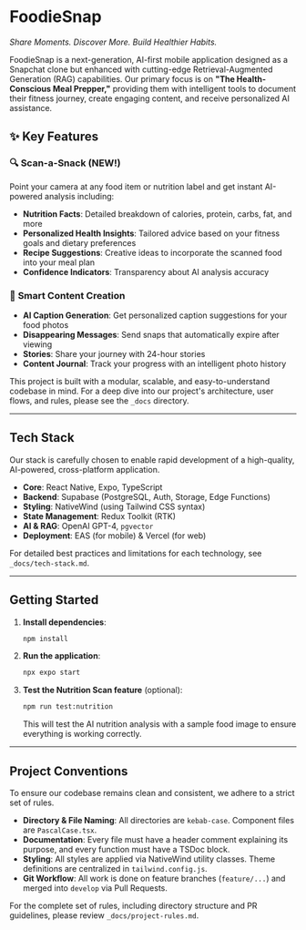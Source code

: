 # FoodieSnap

_Share Moments. Discover More. Build Healthier Habits._

FoodieSnap is a next-generation, AI-first mobile application designed as a Snapchat clone but enhanced with cutting-edge Retrieval-Augmented Generation (RAG) capabilities. Our primary focus is on **"The Health-Conscious Meal Prepper,"** providing them with intelligent tools to document their fitness journey, create engaging content, and receive personalized AI assistance.

## ✨ Key Features

### 🔍 **Scan-a-Snack (NEW!)**
Point your camera at any food item or nutrition label and get instant AI-powered analysis including:
- **Nutrition Facts**: Detailed breakdown of calories, protein, carbs, fat, and more
- **Personalized Health Insights**: Tailored advice based on your fitness goals and dietary preferences  
- **Recipe Suggestions**: Creative ideas to incorporate the scanned food into your meal plan
- **Confidence Indicators**: Transparency about AI analysis accuracy

### 📸 **Smart Content Creation**
- **AI Caption Generation**: Get personalized caption suggestions for your food photos
- **Disappearing Messages**: Send snaps that automatically expire after viewing
- **Stories**: Share your journey with 24-hour stories
- **Content Journal**: Track your progress with an intelligent photo history

This project is built with a modular, scalable, and easy-to-understand codebase in mind. For a deep dive into our project's architecture, user flows, and rules, please see the `_docs` directory.

---

## Tech Stack

Our stack is carefully chosen to enable rapid development of a high-quality, AI-powered, cross-platform application.

- **Core**: React Native, Expo, TypeScript
- **Backend**: Supabase (PostgreSQL, Auth, Storage, Edge Functions)
- **Styling**: NativeWind (using Tailwind CSS syntax)
- **State Management**: Redux Toolkit (RTK)
- **AI & RAG**: OpenAI GPT-4, `pgvector`
- **Deployment**: EAS (for mobile) & Vercel (for web)

For detailed best practices and limitations for each technology, see `_docs/tech-stack.md`.

---

## Getting Started

1.  **Install dependencies**:
    ```bash
    npm install
    ```
2.  **Run the application**:
    ```bash
    npx expo start
    ```

3.  **Test the Nutrition Scan feature** (optional):
    ```bash
    npm run test:nutrition
    ```
    This will test the AI nutrition analysis with a sample food image to ensure everything is working correctly.

---

## Project Conventions

To ensure our codebase remains clean and consistent, we adhere to a strict set of rules.

- **Directory & File Naming**: All directories are `kebab-case`. Component files are `PascalCase.tsx`.
- **Documentation**: Every file must have a header comment explaining its purpose, and every function must have a TSDoc block.
- **Styling**: All styles are applied via NativeWind utility classes. Theme definitions are centralized in `tailwind.config.js`.
- **Git Workflow**: All work is done on feature branches (`feature/...`) and merged into `develop` via Pull Requests.

For the complete set of rules, including directory structure and PR guidelines, please review `_docs/project-rules.md`.
